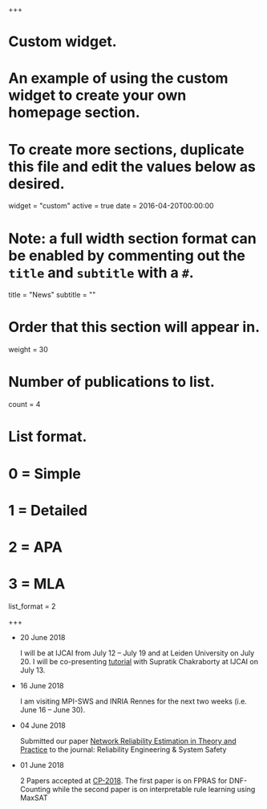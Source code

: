 +++
# Custom widget.
# An example of using the custom widget to create your own homepage section.
# To create more sections, duplicate this file and edit the values below as desired.
widget = "custom"
active = true
date = 2016-04-20T00:00:00

# Note: a full width section format can be enabled by commenting out the `title` and `subtitle` with a `#`.
title = "News"
subtitle = ""

# Order that this section will appear in.
weight = 30

# Number of publications to list.
count = 4

# List format.
#   0 = Simple
#   1 = Detailed
#   2 = APA
#   3 = MLA
list_format = 2

+++
<!--- 
News item template. Copy all lines between # and paste.
#
<li class="shortnews">
            <span class="date text-muted">20 June 2018</span>
            <p>I will be at IJCAI from July 12 – July 19 and at Leiden University on
July 20. I will be co-presenting <a href="http://www.comp.nus.edu.sg/~meel/Tutorials/ijcai18.html">tutorial</a> with Supratik Chakraborty at
IJCAI on July 13.</p>
</li>

#
-->    

<div id="news" class="container-fluid">
<ul class="news list-unstyled">
<li class="shortnews">
            <span class="date text-muted">20 June 2018</span>
            <p>I will be at IJCAI from July 12 – July 19 and at Leiden University on
July 20. I will be co-presenting <a href="http://www.comp.nus.edu.sg/~meel/Tutorials/ijcai18.html">tutorial</a> with Supratik Chakraborty at
IJCAI on July 13.</p>
</li>
    

    
<li class="shortnews">
            <span class="date text-muted">16 June 2018</span>
            <p>I am visiting MPI-SWS and INRIA Rennes for the next two weeks (i.e. June
16 – June 30).</p>


</li>
    

    
<li class="shortnews">
            <span class="date text-muted">04 June 2018</span>
            <p>Submitted our paper <a href="http://arxiv.org/abs/1806.00917">Network Reliability Estimation in Theory and Practice</a> to the journal: Reliability Engineering &amp; System Safety</p>

</li>


    
<li class="shortnews">
            <span class="date text-muted">01 June 2018</span>
            <p>2 Papers accepted at <a href="http://cp2018.a4cp.org/">CP-2018</a>. The first paper is on FPRAS for DNF-Counting while the second paper is on interpretable rule learning using MaxSAT</p>
</li>
    

</ul>
</div>

